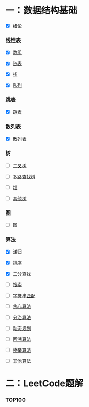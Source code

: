 # 一：数据结构基础

- [x] [绪论](https://github.com/Rocks526/Java-Notes/blob/master/docs/cs/数据结构与算法/绪论.md)

### 线性表

- [x] [数组](https://github.com/Rocks526/Java-Notes/blob/master/docs/cs/数据结构与算法/数组.md)

- [x] [链表](https://github.com/Rocks526/Java-Notes/blob/master/docs/cs/数据结构与算法/链表.md)

- [x] [栈](https://github.com/Rocks526/Java-Notes/blob/master/docs/cs/数据结构与算法/栈.md)

- [x] [队列](https://github.com/Rocks526/Java-Notes/blob/master/docs/cs/数据结构与算法/队列.md)

### 跳表

- [x] [跳表](https://github.com/Rocks526/Java-Notes/blob/master/docs/cs/数据结构与算法/跳表.md)

### 散列表

- [x] [散列表](https://github.com/Rocks526/Java-Notes/blob/master/docs/cs/数据结构与算法/散列表.md)

### 树

- [ ] [二叉树](https://github.com/Rocks526/Java-Notes/blob/master/docs/cs/数据结构与算法/二叉树.md)

- [ ] [多路查找树](https://github.com/Rocks526/Java-Notes/blob/master/docs/cs/数据结构与算法/多路查找树.md)

- [ ] [堆](https://github.com/Rocks526/Java-Notes/blob/master/docs/cs/数据结构与算法/堆.md)

- [ ] [其他树](https://github.com/Rocks526/Java-Notes/blob/master/docs/cs/数据结构与算法/其他树.md)

### 图

- [ ] [图](https://github.com/Rocks526/Java-Notes/blob/master/docs/cs/数据结构与算法/图.md)

### 算法

- [x] [递归](https://github.com/Rocks526/Java-Notes/blob/master/docs/cs/数据结构与算法/递归.md)

- [x] [排序](https://github.com/Rocks526/Java-Notes/blob/master/docs/cs/数据结构与算法/排序.md)

- [x] [二分查找](https://github.com/Rocks526/Java-Notes/blob/master/docs/cs/数据结构与算法/二分查找.md)

- [ ] [搜索](https://github.com/Rocks526/Java-Notes/blob/master/docs/cs/数据结构与算法/搜索.md)

- [ ] [字符串匹配](https://github.com/Rocks526/Java-Notes/blob/master/docs/cs/数据结构与算法/字符串匹配.md)

- [ ] [贪心算法](https://github.com/Rocks526/Java-Notes/blob/master/docs/cs/数据结构与算法/贪心算法.md)

- [ ] [分治算法](https://github.com/Rocks526/Java-Notes/blob/master/docs/cs/数据结构与算法/分治算法.md)

- [ ] [动态规划](https://github.com/Rocks526/Java-Notes/blob/master/docs/cs/数据结构与算法/动态规划.md)

- [ ] [回溯算法](https://github.com/Rocks526/Java-Notes/blob/master/docs/cs/数据结构与算法/回溯算法.md)

- [ ] [枚举算法](https://github.com/Rocks526/Java-Notes/blob/master/docs/cs/数据结构与算法/枚举算法.md)

- [ ] [其他算法](https://github.com/Rocks526/Java-Notes/blob/master/docs/cs/数据结构与算法/其他算法.md)

# 二：LeetCode题解

### TOP100



